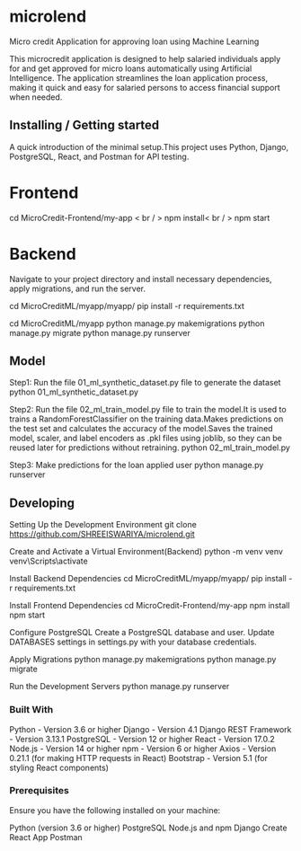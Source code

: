 # microlend
Micro credit Application for approving loan using Machine Learning

This microcredit application is designed to help salaried individuals apply for and get approved for micro loans automatically using Artificial Intelligence. The application streamlines the loan application process, making it quick and easy for salaried persons to access financial support when needed.

## Installing / Getting started

A quick introduction of the minimal setup.This project uses Python, Django, PostgreSQL, React, and Postman for API testing.

# Frontend
cd MicroCredit-Frontend/my-app < br / >
npm install< br / >
npm start

# Backend 
Navigate to your project directory and install necessary dependencies, apply migrations, and run the server.

cd MicroCreditML/myapp/myapp/
pip install -r requirements.txt

cd MicroCreditML/myapp
python manage.py makemigrations
python manage.py migrate
python manage.py runserver

## Model
Step1: Run the file 01_ml_synthetic_dataset.py file to generate the dataset
python 01_ml_synthetic_dataset.py

Step2: Run the file 02_ml_train_model.py file to train the model.It is used to trains a 
RandomForestClassifier on the training data.Makes predictions on the test set and calculates the accuracy of the model.Saves the trained model, scaler, and label encoders as .pkl files using joblib, so they can be reused later for predictions without retraining.
python 02_ml_train_model.py

Step3: Make predictions for the loan applied user
python manage.py runserver 

## Developing
Setting Up the Development Environment
git clone https://github.com/SHREEISWARIYA/microlend.git

Create and Activate a Virtual Environment(Backend)
python -m venv venv
venv\Scripts\activate

Install Backend Dependencies
cd MicroCreditML/myapp/myapp/
pip install -r requirements.txt

Install Frontend Dependencies
cd MicroCredit-Frontend/my-app
npm install
npm start

Configure PostgreSQL
Create a PostgreSQL database and user.
Update DATABASES settings in settings.py with your database credentials.

Apply Migrations
python manage.py makemigrations
python manage.py migrate

Run the Development Servers
python manage.py runserver

### Built With
Python - Version 3.6 or higher
Django - Version 4.1
Django REST Framework - Version 3.13.1
PostgreSQL - Version 12 or higher
React - Version 17.0.2
Node.js - Version 14 or higher
npm - Version 6 or higher
Axios - Version 0.21.1 (for making HTTP requests in React)
Bootstrap - Version 5.1 (for styling React components)

### Prerequisites
Ensure you have the following installed on your machine:

Python (version 3.6 or higher)
PostgreSQL
Node.js and npm
Django
Create React App
Postman
